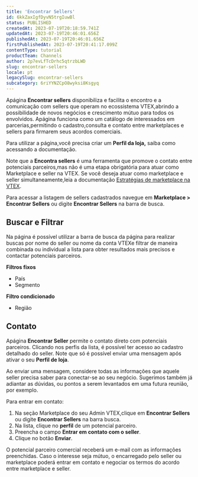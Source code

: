 ```yaml
---
title: 'Encontrar Sellers'
id: 6kkZaxIgfDyvN5trgIuwBl
status: PUBLISHED
createdAt: 2023-07-19T20:18:59.741Z
updatedAt: 2023-07-19T20:46:01.656Z
publishedAt: 2023-07-19T20:46:01.656Z
firstPublishedAt: 2023-07-19T20:41:17.099Z
contentType: tutorial
productTeam: Channels
author: 2p7evLfTcDrhc5qtrzbLWD
slug: encontrar-sellers
locale: pt
legacySlug: encontrar-sellers
subcategory: 6riYYNZCpO8wyksi8Ksgyq
---
```


Apágina **Encontrar sellers** disponibiliza e facilita o encontro e a comunicação com sellers que operam no ecossistema VTEX,abrindo a possibilidade de novos negócios e crescimento mútuo para todos os envolvidos. Apágina funciona como um catálogo de interessados em parcerias,permitindo o cadastro,consulta e contato entre marketplaces e sellers para firmarem seus acordos comerciais.

Para utilizar a página,você precisa criar um **Perfil da loja,** saiba como acessando a documentação.

<div class="alert alert-info">
Note que a <b>Encontra sellers</b> é uma ferramenta que promove o contato entre potenciais parceiros,mas não é uma etapa obrigatória para atuar como Marketplace e seller na VTEX. Se você deseja atuar como marketplace e seller simultaneamente,leia a documentação <a href="https://help.vtex.com/pt/tutorial/estrategias-de-marketplace-na-vtex--tutorials_402#atuar-como-marketplace">Estratégias de marketplace na VTEX</a>.
</div>

Para acessar a listagem de sellers cadastrados navegue em **Marketplace > Encontrar Sellers** ou digite **Encontrar Sellers** na barra de busca.

## Buscar e Filtrar

Na página é possível utilizar a barra de busca da página para realizar buscas por nome do seller ou nome da conta VTEXe filtrar de maneira combinada ou individual a lista para obter resultados mais precisos e contactar potenciais parceiros.

**Filtros fixos**

- País
- Segmento

**Filtro condicionado**

- Região

## Contato

Apágina **Encontrar Seller** permite o contato direto com potenciais parceiros. Clicando nos perfis da lista, é possível ter acesso ao cadastro detalhado do seller. Note que só é possível enviar uma mensagem após ativar o seu **Perfil de loja**.

Ao enviar uma mensagem, considere todas as informações que aquele seller precisa saber para conectar-se ao seu negócio. Sugerimos também já adiantar as dúvidas, ou pontos a serem levantados em uma futura reunião, por exemplo.

Para entrar em contato:

1. Na seção Marketplace do seu Admin VTEX,clique em **Encontrar Sellers** ou digite **Encontrar Sellers** na barra busca.
2. Na lista, clique no **perfil** de um potencial parceiro.
3. Preencha o campo **Entrar em contato com o seller**.
4. Clique no botão **Enviar**.

<div class="alert alert-info">
O potencial parceiro comercial receberá um e-mail com as informações preenchidas. Caso o interesse seja mútuo, o encarregado pelo seller ou marketplace poderá entrar em contato e negociar os termos do acordo entre marketplace e seller.
<div>
